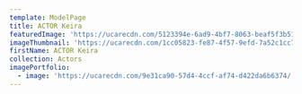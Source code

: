 ```yaml
---
template: ModelPage
title: ACTOR Keira
featuredImage: 'https://ucarecdn.com/5123394e-6ad9-4bf7-8063-beaf5f3b519c/'
imageThumbnail: 'https://ucarecdn.com/1cc05823-fe87-4f57-9efd-7a52c1cc7f59/'
firstName: ACTOR Keira
collection: Actors
imagePortfolio:
  - image: 'https://ucarecdn.com/9e31ca90-57d4-4ccf-af74-d422da6b6374/'
---
```


